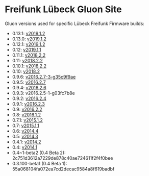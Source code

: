 # Freifunk Lübeck Gluon Site

Gluon versions used for specific Lübeck Freifunk Firmware builds:

* 0.13.1: [v2019.1.2](https://github.com/freifunk-gluon/gluon/commit/63ebeb25c0b3a7eec4c70efc92dfcfa760dd85b6)
* 0.13.0: [v2019.1.2](https://github.com/freifunk-gluon/gluon/commit/63ebeb25c0b3a7eec4c70efc92dfcfa760dd85b6)
* 0.12.1: [v2019.1.2](https://github.com/freifunk-gluon/gluon/commit/63ebeb25c0b3a7eec4c70efc92dfcfa760dd85b6)
* 0.12: [v2019.1.1](https://github.com/freifunk-gluon/gluon/commit/239c379d066b73dfc84c60ff57ed5e37a1af30c6)
* 0.11.1: [v2018.2.2](https://github.com/freifunk-gluon/gluon/commit/800c3b2bacdf3175b153413adc15ccdf802de2c8)
* 0.11: [v2018.2.2](https://github.com/freifunk-gluon/gluon/commit/800c3b2bacdf3175b153413adc15ccdf802de2c8)
* 0.10.1: [v2018.2.2](https://github.com/freifunk-gluon/gluon/commit/800c3b2bacdf3175b153413adc15ccdf802de2c8)
* 0.10: [v2018.2](https://github.com/freifunk-gluon/gluon/commit/3699ce8c1f78d6547feaab011be114f3e239cf2f)
* 0.9.6: [v2016.2.7-3-g35c9f9ae](https://github.com/freifunk-gluon/gluon/commit/35c9f9aecc5de53324ee61904faa1c5763d61134)
* 0.9.5: [v2016.2.7](https://github.com/freifunk-gluon/gluon/commit/d722c2638a9f7a662ea46b74e997a3e460e70971)
* 0.9.4: [v2016.2.6](https://github.com/freifunk-gluon/gluon/commit/0d2b078a1742c0f7f5860734d6783d7aee281a03)
* 0.9.3: v2016.2.5-1-g03fc7b8e
* 0.9.2: [v2016.2.4](https://github.com/freifunk-gluon/gluon/commit/6cbd6585865b9c25002220ed33e3352f716e92d9)
* 0.9.1: [v2016.2.3](https://github.com/freifunk-gluon/gluon/commit/b0c647151c6b4889bca8f9226c1456179e86b25b)
* 0.9: [v2016.2.2](https://github.com/freifunk-gluon/gluon/commit/9f1c00050cd8d85cd2a092bb43af4d0d338fc071)
* 0.8: [v2016.1.2](https://github.com/freifunk-gluon/gluon/commit/041730ae9b77dc54904f8429d7833eecbde5e360)
* 0.7.1: [v2015.1.2](https://github.com/freifunk-gluon/gluon/commit/30677cdc385f44005220ed105619d3a4fa9290ce)
* 0.7: [v2015.1.1](https://github.com/freifunk-gluon/gluon/commit/e54e3dc41046d9334d515f87397c436451c964ad)
* 0.6: [v2014.4](https://github.com/freifunk-gluon/gluon/commit/1eb0d0e6cb076f2714579634eddea6db0a4c7e6b)
* 0.5: [v2014.3](https://github.com/freifunk-gluon/gluon/commit/9d1958b7742f363d657a2d65290a9ab7e0588053)
* 0.4.1: [v2014.2](https://github.com/freifunk-gluon/gluon/commit/02fb2817f36a949c6b01e36703b5e761ca314242)
* 0.4: [v2014.1](https://github.com/freifunk-gluon/gluon/commit/2c751d3612a7229de878c40ae724611f2f4f0bee)
* 0.4~1-beta2 (0.4 Beta 2): 2c751d3612a7229de878c40ae724611f2f4f0bee
* 0.3.100-beta1 (0.4 Beta 1): 55a068104fa072ea7cd2decac9584a8f619badbf
